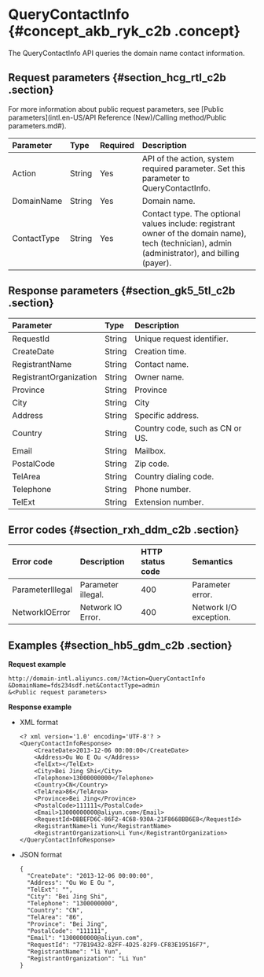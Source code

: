 # QueryContactInfo {#concept_akb_ryk_c2b .concept}

The QueryContactInfo API queries the domain name contact information.

## Request parameters {#section_hcg_rtl_c2b .section}

For more information about public request parameters, see [Public parameters](intl.en-US/API Reference (New)/Calling method/Public parameters.md#).

|Parameter|Type|Required|Description|
|:--------|:---|:-------|:----------|
|Action|String|Yes|API of the action, system required parameter. Set this parameter to QueryContactInfo.|
|DomainName|String|Yes|Domain name.|
|ContactType|String|Yes|Contact type. The optional values include: registrant owner of the domain name\), tech \(technician\), admin \(administrator\), and billing \(payer\).|

## Response parameters {#section_gk5_5tl_c2b .section}

|Parameter|Type|Description|
|:--------|:---|:----------|
|RequestId|String|Unique request identifier.|
|CreateDate|String|Creation time.|
|RegistrantName|String|Contact name.|
|RegistrantOrganization|String|Owner name.|
|Province|String|Province|
|City|String|City|
|Address|String|Specific address.|
|Country|String|Country code, such as CN or US.|
|Email|String|Mailbox.|
|PostalCode|String|Zip code.|
|TelArea|String|Country dialing code.|
|Telephone|String|Phone number.|
|TelExt|String|Extension number.|

## Error codes {#section_rxh_ddm_c2b .section}

|Error code|Description|HTTP status code|Semantics|
|:---------|:----------|:---------------|:--------|
|ParameterIllegal|Parameter illegal.|400|Parameter error.|
|NetworkIOError|Network IO Error.|400|Network I/O exception.|

## Examples {#section_hb5_gdm_c2b .section}

**Request example**

```
http://domain-intl.aliyuncs.com/?Action=QueryContactInfo
&DomainName=fds234sdf.net&ContactType=admin
&<Public request parameters>
```

**Response example**

-   XML format

    ```
    <? xml version='1.0' encoding='UTF-8'? >
    <QueryContactInfoResponse>
        <CreateDate>2013-12-06 00:00:00</CreateDate>
        <Address>Ou Wo E Ou </Address>
        <TelExt></TelExt>
        <City>Bei Jing Shi</City>
        <Telephone>13000000000</Telephone>
        <Country>CN</Country>
        <TelArea>86</TelArea>
        <Province>Bei Jing</Province>
        <PostalCode>111111</PostalCode>
        <Email>13000000000@aliyun.com</Email>
        <RequestId>DBBEFD6C-86F2-4C68-930A-21F8668BB6E8</RequestId>
        <RegistrantName>li Yun</RegistrantName>
        <RegistrantOrganization>Li Yun</RegistrantOrganization>
    </QueryContactInfoResponse>
    ```

-   JSON format

    ```
    {
      "CreateDate": "2013-12-06 00:00:00",
      "Address": "Ou Wo E Ou ",
      "TelExt": "",
      "City": "Bei Jing Shi",
      "Telephone": "1300000000",
      "Country": "CN",
      "TelArea": "86",
      "Province": "Bei Jing",
      "PostalCode": "111111",
      "Email": "1300000000@aliyun.com",
      "RequestId": "77B19432-82FF-4D25-82F9-CF83E19516F7",
      "RegistrantName": "li Yun",
      "RegistrantOrganization": "Li Yun"
    }
    ```


